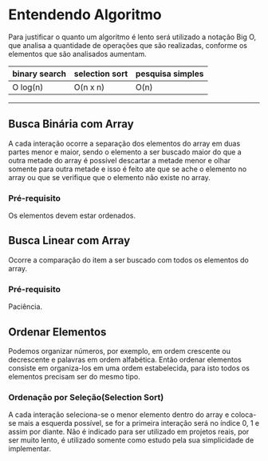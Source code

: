 # Entendendo Algoritmo
Para justificar o quanto um algoritmo é lento será utilizado a notação Big O, que analisa a quantidade de operações
que são realizadas, conforme os elementos que são analisados aumentam.


| binary search | selection sort | pesquisa simples |
|---------------|----------------|------------------|
| O log(n)      |    O(n x n)    |        O(n)      |

--------------

## Busca Binária com Array
A cada interação ocorre a separação dos elementos do array em duas partes menor e maior,
sendo o elemento a ser buscado maior do que a outra metade do array é possível descartar a metade menor 
e olhar somente para outra metade e isso é feito ate que se ache o elemento no array ou que se verifique
que o elemento não existe no array.

### Pré-requisito
Os elementos devem estar ordenados.

## Busca Linear com Array
Ocorre a comparação do item a ser buscado com todos os elementos do array.

### Pré-requisito
Paciência.

## Ordenar Elementos
Podemos organizar números, por exemplo, em ordem crescente ou decrescente e palavras em ordem alfabética.
Então ordenar elementos consiste em organiza-los em uma ordem estabelecida, para isto todos os elementos 
precisam ser do mesmo tipo.

### Ordenação por Seleção(Selection Sort)
A cada interação seleciona-se o menor elemento dentro do array e coloca-se mais a esquerda possível,
se for a primeira interação será no índice 0, 1 e assim por diante.
Não é indicado para ser utilizado em projetos reais, por ser muito lento,
é utilizado somente como estudo pela sua simplicidade de implementar.